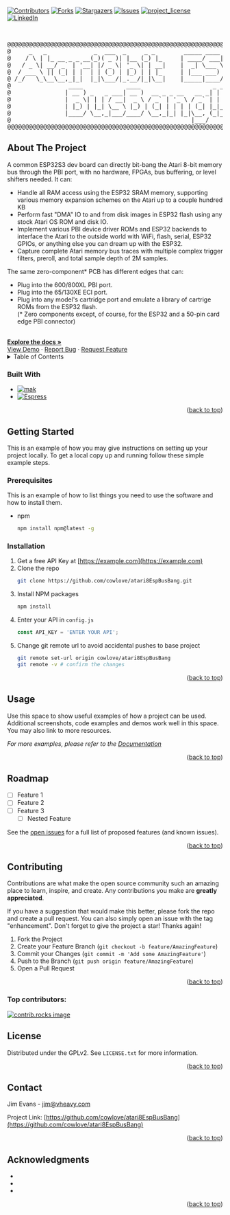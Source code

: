 
<!-- Improved compatibility of back to top link: See: https://github.com/othneildrew/Best-README-Template/pull/73 -->
<a id="readme-top"></a>
<!--
*** Thanks for checking out the Best-README-Template. If you have a suggestion
*** that would make this better, please fork the repo and create a pull request
*** or simply open an issue with the tag "enhancement".
*** Don't forget to give the project a star!
*** Thanks again! Now go create something AMAZING! :D
-->



<!-- PROJECT SHIELDS -->
<!--
*** I'm using markdown "reference style" links for readability.
*** Reference links are enclosed in brackets [ ] instead of parentheses ( ).
*** See the bottom of this document for the declaration of the reference variables
*** for contributors-url, forks-url, etc. This is an optional, concise syntax you may use.
*** https://www.markdownguide.org/basic-syntax/#reference-style-links
-->
[![Contributors][contributors-shield]][contributors-url]
[![Forks][forks-shield]][forks-url]
[![Stargazers][stars-shield]][stars-url]
[![Issues][issues-shield]][issues-url]
[![project_license][license-shield]][license-url]
[![LinkedIn][linkedin-shield]][linkedin-url]

<!-- PROJECT LOGO -->
<br />
<div>
<pre align="center">
@@@@@@@@@@@@@@@@@@@@@@@@@@@@@@@@@@@@@@@@@@@@@@@@@@@@@@@@@@@@@@@@@@@@@@@@@@@@@@@
@     _   _             _  ___  _     _ _        _____ ____  ____ _________   @
@    / \ | |_ __ _ _ __(_)( _ )| |__ (_) |_     | ____/ ___||  _ \___ /___ \  @
@   / _ \| __/ _` | '__| |/ _ \| '_ \| | __|    |  _| \___ \| |_) ||_ \ __) | @
@  / ___ \ || (_| | |  | | (_) | |_) | | |_     | |___ ___) |  __/___) / __/  @
@ /_/   \_\__\__,_|_|  |_|\___/|_.__/|_|\__|    |_____|____/|_|  |____/_____| @
@                ____            ____                    _ _ _ _              @
@               | __ ) _   _ ___| __ )  __ _ _ __   __ _| | | | |             @
@               |  _ \| | | / __|  _ \ / _` | '_ \ / _` | | | | |             @
@               | |_) | |_| \__ \ |_) | (_| | | | | (_| |_|_|_|_|             @
@               |____/ \__,_|___/____/ \__,_|_| |_|\__, (_|_|_|_)             @
@                                                  |___/                      @
@@@@@@@@@@@@@@@@@@@@@@@@@@@@@@@@@@@@@@@@@@@@@@@@@@@@@@@@@@@@@@@@@@@@@@@@@@@@@@@
</pre>

<!-- ABOUT THE PROJECT -->
## About The Project


A common ESP32S3 dev board can directly bit-bang the 
Atari 8-bit memory bus through the PBI port, with no hardware, FPGAs, bus buffering, or level shifters needed.  It can:
* Handle all RAM access using the ESP32 SRAM memory, supporting various memory expansion schemes on the Atari up to a couple hundred KB
* Perform fast "DMA" IO to and from disk images in ESP32 flash using any stock Atari OS ROM and disk IO. 
* Implement various PBI device driver ROMs and ESP32 backends to interface the Atari to the outside world with WiFi, flash, serial, ESP32 GPIOs, or anything else you can dream up with the ESP32. 
* Capture complete Atari memory bus traces with multiple complex trigger filters, preroll, and total sample depth of 2M samples.  

The same zero-component* PCB has different edges that can:
* Plug into the 600/800XL PBI port.
* Plug into the 65/130XE ECI port.
* Plug into any model's cartridge port and emulate a library of cartrige ROMs from the ESP32 flash.  
(* Zero components except, of course, for the ESP32 and a 50-pin card edge PBI connector)

<!-- PROJECT INFO -->

<div>
    <br />
    <a href="https://github.com/cowlove/atari8EspBusBang"><strong>Explore the docs »</strong></a>
    <br />
    <a href="https://github.com/cowlove/atari8EspBusBang">View Demo</a>
    &middot;
    <a href="https://github.com/cowlove/atari8EspBusBang/issues/new?labels=bug&template=bug-report---.md">Report Bug</a>
    &middot;
    <a href="https://github.com/cowlove/atari8EspBusBang/issues/new?labels=enhancement&template=feature-request---.md">Request Feature</a>
</div>

<!-- TABLE OF CONTENTS -->
<details>
  <summary>Table of Contents</summary>
  <ol>
    <li>
        <li><a href="#built-with">Built With</a></li>
      </ul>
    </li>
    <li>
      <a href="#getting-started">Getting Started</a>
      <ul>
        <li><a href="#prerequisites">Prerequisites</a></li>
        <li><a href="#installation">Installation</a></li>
      </ul>
    </li>
    <li><a href="#usage">Usage</a></li>
    <li><a href="#roadmap">Roadmap</a></li>
    <li><a href="#contributing">Contributing</a></li>
    <li><a href="#license">License</a></li>
    <li><a href="#contact">Contact</a></li>
    <li><a href="#acknowledgments">Acknowledgments</a></li>
  </ol>
</details>




### Built With

* [![mak][makeEspArduino]][makeEspArduino-url]
* [![Espress][arduino-esp32]][arduino-esp32-url]

<p align="right">(<a href="#readme-top">back to top</a>)</p>



<!-- GETTING STARTED -->
## Getting Started

This is an example of how you may give instructions on setting up your project locally.
To get a local copy up and running follow these simple example steps.

### Prerequisites

This is an example of how to list things you need to use the software and how to install them.
* npm
  ```sh
  npm install npm@latest -g
  ```

### Installation

1. Get a free API Key at [https://example.com](https://example.com)
2. Clone the repo
   ```sh
   git clone https://github.com/cowlove/atari8EspBusBang.git
   ```
3. Install NPM packages
   ```sh
   npm install
   ```
4. Enter your API in `config.js`
   ```js
   const API_KEY = 'ENTER YOUR API';
   ```
5. Change git remote url to avoid accidental pushes to base project
   ```sh
   git remote set-url origin cowlove/atari8EspBusBang
   git remote -v # confirm the changes
   ```

<p align="right">(<a href="#readme-top">back to top</a>)</p>



<!-- USAGE EXAMPLES -->
## Usage

Use this space to show useful examples of how a project can be used. Additional screenshots, code examples and demos work well in this space. You may also link to more resources.

_For more examples, please refer to the [Documentation](https://example.com)_

<p align="right">(<a href="#readme-top">back to top</a>)</p>



<!-- ROADMAP -->
## Roadmap

- [ ] Feature 1
- [ ] Feature 2
- [ ] Feature 3
    - [ ] Nested Feature

See the [open issues](https://github.com/cowlove/atari8EspBusBang/issues) for a full list of proposed features (and known issues).

<p align="right">(<a href="#readme-top">back to top</a>)</p>



<!-- CONTRIBUTING -->
## Contributing

Contributions are what make the open source community such an amazing place to learn, inspire, and create. Any contributions you make are **greatly appreciated**.

If you have a suggestion that would make this better, please fork the repo and create a pull request. You can also simply open an issue with the tag "enhancement".
Don't forget to give the project a star! Thanks again!

1. Fork the Project
2. Create your Feature Branch (`git checkout -b feature/AmazingFeature`)
3. Commit your Changes (`git commit -m 'Add some AmazingFeature'`)
4. Push to the Branch (`git push origin feature/AmazingFeature`)
5. Open a Pull Request

<p align="right">(<a href="#readme-top">back to top</a>)</p>

### Top contributors:

<a href="https://github.com/cowlove/atari8EspBusBang/graphs/contributors">
  <img src="https://contrib.rocks/image?repo=cowlove/atari8EspBusBang" alt="contrib.rocks image" />
</a>



<!-- LICENSE -->
## License

Distributed under the GPLv2. See `LICENSE.txt` for more information.

<p align="right">(<a href="#readme-top">back to top</a>)</p>



<!-- CONTACT -->
## Contact

Jim Evans - jim@vheavy.com

Project Link: [https://github.com/cowlove/atari8EspBusBang](https://github.com/cowlove/atari8EspBusBang)

<p align="right">(<a href="#readme-top">back to top</a>)</p>



<!-- ACKNOWLEDGMENTS -->
## Acknowledgments

* []()
* []()
* []()

<p align="right">(<a href="#readme-top">back to top</a>)</p>



<!-- MARKDOWN LINKS & IMAGES -->
<!-- https://www.markdownguide.org/basic-syntax/#reference-style-links -->
[contributors-shield]: https://img.shields.io/github/contributors/cowlove/atari8EspBusBang.svg?style=for-the-badge
[contributors-url]: https://github.com/cowlove/atari8/graphs/contributors
[forks-shield]: https://img.shields.io/github/forks/cowlove/atari8EspBusBang.svg?style=for-the-badge
[forks-url]: https://github.com/cowlove/atari8EspBusBang/network/members
[stars-shield]: https://img.shields.io/github/stars/cowlove/atari8EspBusBang.svg?style=for-the-badge
[stars-url]: https://github.com/cowlove/atari8EspBusBang/stargazers
[issues-shield]: https://img.shields.io/github/issues/cowlove/atari8EspBusBang.svg?style=for-the-badge
[issues-url]: https://github.com/cowlove/atari8EspBusBang/issues
[license-shield]: https://img.shields.io/github/license/cowlove/atari8EspBusBang.svg?style=for-the-badge
[license-url]: https://github.com/cowlove/atari8EspBusBang/blob/master/LICENSE.txt
[linkedin-shield]: https://img.shields.io/badge/-LinkedIn-black.svg?style=for-the-badge&logo=linkedin&colorB=555
[linkedin-url]: https://linkedin.com/in/linkedin_username
[product-screenshot]: images/screenshot.png
[makeEspArduino]: https://img.shields.io/badge/makeEspArduino-blue
[makeEspArduino-url]: https://github.com/plerup/makeEspArduino
[arduino-esp32]: https://img.shields.io/badge/Espressif_ESP32_Arduino_Library-blue
[arduino-esp32-url]: https://github.com/espressif/arduino-esp32
